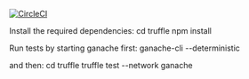 [![CircleCI](https://circleci.com/gh/asiniscalchi/crypto-soccer/tree/master.svg?style=svg&circle-token=173cdb7fbdceb2e47e428c1121addf7746b937e9)](https://circleci.com/gh/asiniscalchi/crypto-soccer/tree/master)

Install the required dependencies:
cd truffle
npm install

Run tests by starting ganache first:
ganache-cli --deterministic

and then:
cd truffle
truffle test --network ganache
